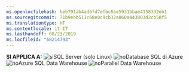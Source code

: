 ```yaml
---
ms.openlocfilehash: beb791ab4ad6fd7efbc6ae5931bbae4158332eb1
ms.sourcegitcommit: 71b9ebb511c68e0c9cb32a860a443803d2cb58f5
ms.translationtype: HT
ms.contentlocale: it-IT
ms.lasthandoff: 08/23/2019
ms.locfileid: "68214793"
---
```

<Token>**SI APPLICA A:** ![sì](media/yes.png)SQL Server (solo Linux) ![no](media/no.png)Database SQL di Azure ![no](media/no.png)Azure SQL Data Warehouse ![no](media/no.png)Parallel Data Warehouse </Token>